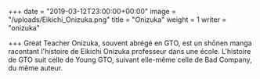 +++
date = "2019-03-12T23:00:00+00:00"
image = "/uploads/Eikichi_Onizuka.png"
title = "Onizuka"
weight = 1
writer = "onizuka"

+++
Great Teacher Onizuka, souvent abrégé en GTO, est un shōnen manga racontant l'histoire de Eikichi Onizuka professeur dans une école. L'histoire de GTO suit celle de Young GTO, suivant elle-même celle de Bad Company, du même auteur.
